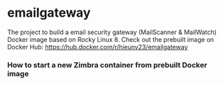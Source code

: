 # emailgateway
The project to build a email security gateway (MailScanner & MailWatch) Docker image based on Rocky Linux 8.
Check out the prebuilt image on Docker Hub: https://hub.docker.com/r/hieunv23/emailgateway

### How to start a new Zimbra container from prebuilt Docker image


